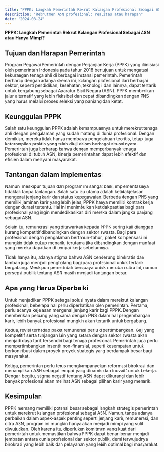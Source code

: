 ```yaml
---
title: "PPPK: Langkah Pemerintah Rekrut Kalangan Profesional Sebagai ASN atau Hanya Mimpi?"
description: "Rekrutmen ASN profesional: realitas atau harapan"
date: "2024-08-24"
---
```


**PPPK: Langkah Pemerintah Rekrut Kalangan Profesional Sebagai ASN atau Hanya Mimpi?**

## Tujuan dan Harapan Pemerintah

Program Pegawai Pemerintah dengan Perjanjian Kerja (PPPK) yang diinisiasi oleh pemerintah Indonesia pada tahun 2018 bertujuan untuk mengatasi kekurangan tenaga ahli di berbagai instansi pemerintah. Pemerintah berharap dengan adanya skema ini, kalangan profesional dari berbagai sektor, seperti pendidikan, kesehatan, teknologi, dan lainnya, dapat tertarik untuk bergabung sebagai Aparatur Sipil Negara (ASN). PPPK memberikan jalur alternatif yang lebih fleksibel dan cepat dibandingkan dengan PNS yang harus melalui proses seleksi yang panjang dan ketat.

## Keunggulan PPPK

Salah satu keunggulan PPPK adalah kemampuannya untuk merekrut tenaga ahli dengan pengalaman yang sudah matang di dunia profesional. Dengan demikian, mereka tidak hanya membawa pengetahuan teoritis, tetapi juga keterampilan praktis yang telah diuji dalam berbagai situasi nyata. Pemerintah juga berharap bahwa dengan memperbanyak tenaga profesional di tubuh ASN, kinerja pemerintahan dapat lebih efektif dan efisien dalam melayani masyarakat.

## Tantangan dalam Implementasi

Namun, meskipun tujuan dari program ini sangat baik, implementasinya tidaklah tanpa tantangan. Salah satu isu utama adalah ketidakjelasan mengenai jenjang karir dan status kepegawaian. Berbeda dengan PNS yang memiliki jaminan karir yang lebih jelas, PPPK hanya memiliki kontrak kerja dengan durasi tertentu. Hal ini menimbulkan ketidakpastian bagi para profesional yang ingin mendedikasikan diri mereka dalam jangka panjang sebagai ASN.

Selain itu, remunerasi yang ditawarkan kepada PPPK sering kali dianggap kurang kompetitif dibandingkan dengan sektor swasta. Bagi para profesional dengan pengalaman bertahun-tahun, paket kompensasi ini mungkin tidak cukup menarik, terutama jika dibandingkan dengan manfaat yang mereka dapatkan di tempat kerja sebelumnya.

Tidak hanya itu, adanya stigma bahwa ASN cenderung birokratis dan lamban juga menjadi penghalang bagi para profesional untuk tertarik bergabung. Meskipun pemerintah berupaya untuk merubah citra ini, namun persepsi publik tentang ASN masih menjadi tantangan besar.

## Apa yang Harus Diperbaiki

Untuk menjadikan PPPK sebagai solusi nyata dalam merekrut kalangan profesional, beberapa hal perlu diperhatikan oleh pemerintah. Pertama, perlu adanya kejelasan mengenai jenjang karir bagi PPPK. Dengan memberikan peluang yang sama dengan PNS dalam hal pengembangan karir, lebih banyak profesional mungkin akan tertarik untuk bergabung.

Kedua, revisi terhadap paket remunerasi perlu dipertimbangkan. Gaji yang kompetitif serta tunjangan lain yang setara dengan sektor swasta akan menjadi daya tarik tersendiri bagi tenaga profesional. Pemerintah juga perlu mempertimbangkan insentif non-finansial, seperti kesempatan untuk berkontribusi dalam proyek-proyek strategis yang berdampak besar bagi masyarakat.

Ketiga, pemerintah perlu terus mengkampanyekan reformasi birokrasi dan menampilkan ASN sebagai tempat yang dinamis dan inovatif untuk bekerja. Dengan begitu, stigma negatif tentang ASN dapat dikurangi dan lebih banyak profesional akan melihat ASN sebagai pilihan karir yang menarik.

## Kesimpulan

PPPK memang memiliki potensi besar sebagai langkah strategis pemerintah untuk merekrut kalangan profesional sebagai ASN. Namun, tanpa adanya perbaikan dalam aspek-aspek penting seperti jenjang karir, remunerasi, dan citra ASN, program ini mungkin hanya akan menjadi mimpi yang sulit diwujudkan. Oleh karena itu, diperlukan komitmen yang kuat dari pemerintah untuk memastikan bahwa PPPK dapat benar-benar menjadi jembatan antara dunia profesional dan sektor publik, demi terwujudnya birokrasi yang lebih baik dan pelayanan yang lebih optimal bagi masyarakat.
